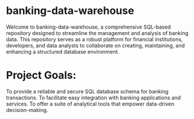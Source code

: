 # banking-data-warehouse
Welcome to banking-data-warehouse, a comprehensive SQL-based repository designed to streamline the management and analysis of banking data. This repository serves as a robust platform for financial institutions, developers, and data analysts to collaborate on creating, maintaining, and enhancing a structured database environment.
# Project Goals:
To provide a reliable and secure SQL database schema for banking transactions.
To facilitate easy integration with banking applications and services.
To offer a suite of analytical tools that empower data-driven decision-making.
 
